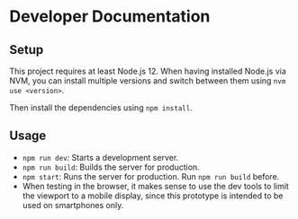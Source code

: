 # Developer Documentation

## Setup
This project requires at least Node.js 12. When having installed Node.js via NVM, you can install multiple versions and switch between them using `nvm use <version>`.

Then install the dependencies using `npm install`.

## Usage
* `npm run dev`: Starts a development server.
* `npm run build`: Builds the server for production.
* `npm start`: Runs the server for production. Run `npm run build` before.
* When testing in the browser, it makes sense to use the dev tools to limit the viewport to a mobile display, since this prototype is intended to be used on smartphones only.
